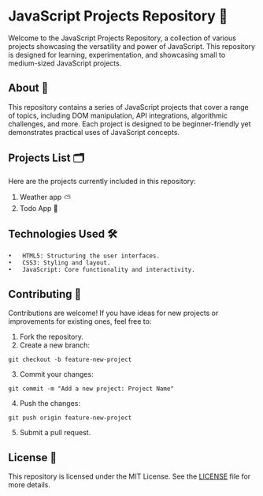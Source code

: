 # JavaScript Projects Repository 🚀

Welcome to the JavaScript Projects Repository, a collection of various projects showcasing the versatility and power of JavaScript. This repository is designed for learning, experimentation, and showcasing small to medium-sized JavaScript projects.

## About 📝

This repository contains a series of JavaScript projects that cover a range of topics, including DOM manipulation, API integrations, algorithmic challenges, and more. Each project is designed to be beginner-friendly yet demonstrates practical uses of JavaScript concepts.

## Projects List 🗂️
Here are the projects currently included in this repository:  
1. Weather app ⛅️  
2. Todo App 📝  

## Technologies Used 🛠️
	•	HTML5: Structuring the user interfaces.
	•	CSS3: Styling and layout.
	•	JavaScript: Core functionality and interactivity.

## Contributing 🤝

Contributions are welcome! If you have ideas for new projects or improvements for existing ones, feel free to:
1.	Fork the repository.
2.  Create a new branch:
```
git checkout -b feature-new-project
```
3. Commit your changes:
```
git commit -m "Add a new project: Project Name"
```
4. Push the changes:
```
git push origin feature-new-project
```
5. Submit a pull request.

## License 📄

This repository is licensed under the MIT License. See the [LICENSE](https://choosealicense.com/licenses/mit/) file for more details.  


  
